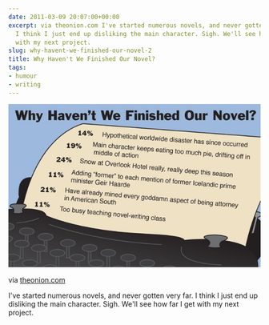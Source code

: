 ```yaml
---
date: 2011-03-09 20:07:00+00:00
excerpt: via theonion.com I've started numerous novels, and never gotten very far.
  I think I just end up disliking the main character. Sigh. We'll see how far I get
  with my next project.
slug: why-havent-we-finished-our-novel-2
title: Why Haven't We Finished Our Novel?
tags:
- humour
- writing
---
```


![](/images/media_httpoonionstati_ashwj-scaled1000.jpg)

via [theonion.com](http://www.theonion.com/articles/why-havent-we-finished-our-novel,19351/)

I've started  numerous novels, and never gotten very far. I think I just end up disliking the main character. Sigh. We'll see how far I get with my next project.

